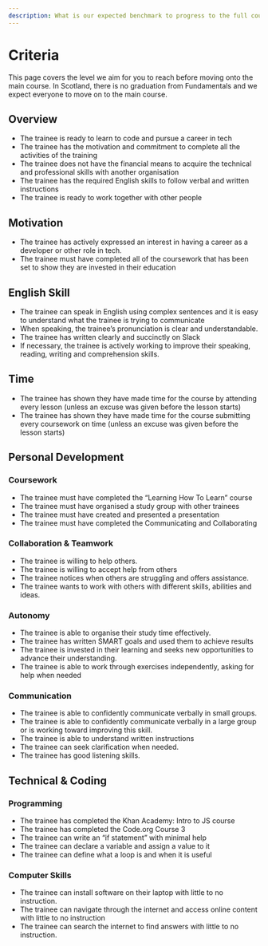 ```yaml
---
description: What is our expected benchmark to progress to the full course?
---
```


# Criteria

This page covers the level we aim for you to reach before moving onto the main course. In Scotland, there is no graduation from Fundamentals and we expect everyone to move on to the main course.

## Overview

* The trainee is ready to learn to code and pursue a career in tech
* The trainee has the motivation and commitment to complete all the activities of the training
* The trainee does not have the financial means to acquire the technical and professional skills with another organisation
* The trainee has the required English skills to follow verbal and written instructions
* The trainee is ready to work together with other people

## Motivation

* The trainee has actively expressed an interest in having a career as a developer or other role in tech. 
* The trainee must have completed all of the coursework that has been set to show they are invested in their education

## English Skill

* The trainee can speak in English using complex sentences and it is easy to understand what the trainee is trying to communicate
* When speaking, the trainee’s pronunciation is clear and understandable. 
* The trainee has written clearly and succinctly on Slack
* If necessary, the trainee is actively working to improve their speaking, reading, writing and comprehension skills. 

## Time

* The trainee has shown they have made time for the course by attending every lesson \(unless an excuse was given before the lesson starts\)
* The trainee has shown they have made time for the course submitting every coursework on time \(unless an excuse was given before the lesson starts\)

## Personal Development

### Coursework

* The trainee must have completed the “Learning How To Learn” course
* The trainee must have organised a study group with other trainees
* The trainee must have created and presented a presentation
* The trainee must have completed the Communicating and Collaborating 

### Collaboration & Teamwork

* The trainee is willing to help others.
* The trainee is willing to accept help from others
* The trainee notices when others are struggling and offers assistance. 
* The trainee wants to work with others with different skills, abilities and ideas.

### Autonomy

* The trainee is able to organise their study time effectively.
* The trainee has written SMART goals and used them to achieve results
* The trainee is invested in their learning and seeks new opportunities to advance their understanding. 
* The trainee is able to work through exercises independently, asking for help when needed

### Communication

* The trainee is able to confidently communicate verbally in small groups.
* The trainee is able to confidently communicate verbally in a large group or is working toward improving this skill. 
* The trainee is able to understand written instructions 
* The trainee can seek clarification when needed. 
* The trainee has good listening skills.

## Technical & Coding

### Programming

* The trainee has completed the Khan Academy: Intro to JS course
* The trainee has completed the Code.org Course 3
* The trainee can write an “if statement” with minimal help
* The trainee can declare a variable and assign a value to it
* The trainee can define what a loop is and when it is useful

### Computer Skills

* The trainee can install software on their laptop with little to no instruction.
* The trainee can navigate through the internet and access online content with little to no instruction
* The trainee can search the internet to find answers with little to no instruction.

